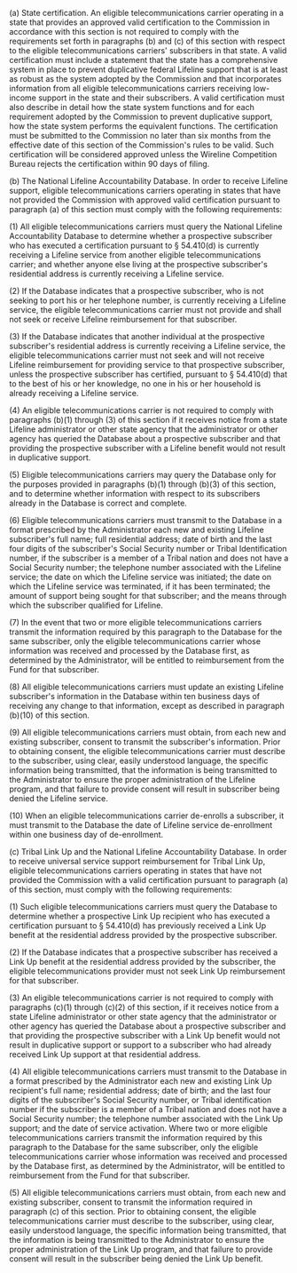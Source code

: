 (a) State certification. An eligible telecommunications carrier operating in a state that provides an approved valid certification to the Commission in accordance with this section is not required to comply with the requirements set forth in paragraphs (b) and (c) of this section with respect to the eligible telecommunications carriers' subscribers in that state. A valid certification must include a statement that the state has a comprehensive system in place to prevent duplicative federal Lifeline support that is at least as robust as the system adopted by the Commission and that incorporates information from all eligible telecommunications carriers receiving low-income support in the state and their subscribers. A valid certification must also describe in detail how the state system functions and for each requirement adopted by the Commission to prevent duplicative support, how the state system performs the equivalent functions. The certification must be submitted to the Commission no later than six months from the effective date of this section of the Commission's rules to be valid. Such certification will be considered approved unless the Wireline Competition Bureau rejects the certification within 90 days of filing.

(b) The National Lifeline Accountability Database. In order to receive Lifeline support, eligible telecommunications carriers operating in states that have not provided the Commission with approved valid certification pursuant to paragraph (a) of this section must comply with the following requirements:

(1) All eligible telecommunications carriers must query the National Lifeline Accountability Database to determine whether a prospective subscriber who has executed a certification pursuant to § 54.410(d) is currently receiving a Lifeline service from another eligible telecommunications carrier; and whether anyone else living at the prospective subscriber's residential address is currently receiving a Lifeline service.

(2) If the Database indicates that a prospective subscriber, who is not seeking to port his or her telephone number, is currently receiving a Lifeline service, the eligible telecommunications carrier must not provide and shall not seek or receive Lifeline reimbursement for that subscriber.

(3) If the Database indicates that another individual at the prospective subscriber's residential address is currently receiving a Lifeline service, the eligible telecommunications carrier must not seek and will not receive Lifeline reimbursement for providing service to that prospective subscriber, unless the prospective subscriber has certified, pursuant to § 54.410(d) that to the best of his or her knowledge, no one in his or her household is already receiving a Lifeline service.

(4) An eligible telecommunications carrier is not required to comply with paragraphs (b)(1) through (3) of this section if it receives notice from a state Lifeline administrator or other state agency that the administrator or other agency has queried the Database about a prospective subscriber and that providing the prospective subscriber with a Lifeline benefit would not result in duplicative support.

(5) Eligible telecommunications carriers may query the Database only for the purposes provided in paragraphs (b)(1) through (b)(3) of this section, and to determine whether information with respect to its subscribers already in the Database is correct and complete.

(6) Eligible telecommunications carriers must transmit to the Database in a format prescribed by the Administrator each new and existing Lifeline subscriber's full name; full residential address; date of birth and the last four digits of the subscriber's Social Security number or Tribal Identification number, if the subscriber is a member of a Tribal nation and does not have a Social Security number; the telephone number associated with the Lifeline service; the date on which the Lifeline service was initiated; the date on which the Lifeline service was terminated, if it has been terminated; the amount of support being sought for that subscriber; and the means through which the subscriber qualified for Lifeline.

(7) In the event that two or more eligible telecommunications carriers transmit the information required by this paragraph to the Database for the same subscriber, only the eligible telecommunications carrier whose information was received and processed by the Database first, as determined by the Administrator, will be entitled to reimbursement from the Fund for that subscriber.

(8) All eligible telecommunications carriers must update an existing Lifeline subscriber's information in the Database within ten business days of receiving any change to that information, except as described in paragraph (b)(10) of this section.

(9) All eligible telecommunications carriers must obtain, from each new and existing subscriber, consent to transmit the subscriber's information. Prior to obtaining consent, the eligible telecommunications carrier must describe to the subscriber, using clear, easily understood language, the specific information being transmitted, that the information is being transmitted to the Administrator to ensure the proper administration of the Lifeline program, and that failure to provide consent will result in subscriber being denied the Lifeline service.

(10) When an eligible telecommunications carrier de-enrolls a subscriber, it must transmit to the Database the date of Lifeline service de-enrollment within one business day of de-enrollment.

(c) Tribal Link Up and the National Lifeline Accountability Database. In order to receive universal service support reimbursement for Tribal Link Up, eligible telecommunications carriers operating in states that have not provided the Commission with a valid certification pursuant to paragraph (a) of this section, must comply with the following requirements:

(1) Such eligible telecommunications carriers must query the Database to determine whether a prospective Link Up recipient who has executed a certification pursuant to § 54.410(d) has previously received a Link Up benefit at the residential address provided by the prospective subscriber.

(2) If the Database indicates that a prospective subscriber has received a Link Up benefit at the residential address provided by the subscriber, the eligible telecommunications provider must not seek Link Up reimbursement for that subscriber.

(3) An eligible telecommunications carrier is not required to comply with paragraphs (c)(1) through (c)(2) of this section, if it receives notice from a state Lifeline administrator or other state agency that the administrator or other agency has queried the Database about a prospective subscriber and that providing the prospective subscriber with a Link Up benefit would not result in duplicative support or support to a subscriber who had already received Link Up support at that residential address.

(4) All eligible telecommunications carriers must transmit to the Database in a format prescribed by the Administrator each new and existing Link Up recipient's full name; residential address; date of birth; and the last four digits of the subscriber's Social Security number, or Tribal identification number if the subscriber is a member of a Tribal nation and does not have a Social Security number; the telephone number associated with the Link Up support; and the date of service activation. Where two or more eligible telecommunications carriers transmit the information required by this paragraph to the Database for the same subscriber, only the eligible telecommunications carrier whose information was received and processed by the Database first, as determined by the Administrator, will be entitled to reimbursement from the Fund for that subscriber.

(5) All eligible telecommunications carriers must obtain, from each new and existing subscriber, consent to transmit the information required in paragraph (c) of this section. Prior to obtaining consent, the eligible telecommunications carrier must describe to the subscriber, using clear, easily understood language, the specific information being transmitted, that the information is being transmitted to the Administrator to ensure the proper administration of the Link Up program, and that failure to provide consent will result in the subscriber being denied the Link Up benefit.

